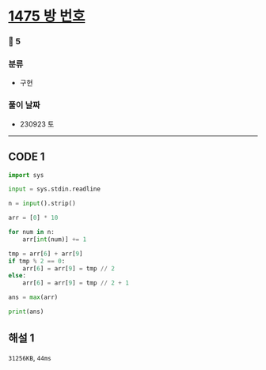 # [1475 방 번호](https://www.acmicpc.net/problem/1475)

### 🥈 5

### 분류

- 구현

### 풀이 날짜

- 230923 토

---

## CODE 1

```python
import sys

input = sys.stdin.readline

n = input().strip()

arr = [0] * 10

for num in n:
    arr[int(num)] += 1

tmp = arr[6] + arr[9]
if tmp % 2 == 0:
    arr[6] = arr[9] = tmp // 2
else:
    arr[6] = arr[9] = tmp // 2 + 1

ans = max(arr)

print(ans)
```

## 해설 1

`31256KB`, `44ms`
